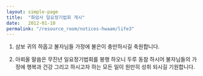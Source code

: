 ```yaml
---
layout: simple-page
title:  "화암사 일요정기법회 개시"
date:   2012-01-10
permalink: "/resource_room/notices-hwaam/life3"
---
```


1. 삼보 귀의 하옵고 불자님들 가정에 불은이 충만하시길 축원합니다.
 
2. 아뢰올 말씀은 무진년 일요정기법회를 봉행 하오니 두루 동참 하시어 불자님들의 가정에 행복과 건강 그리고 하시고자 하는 모든 일이 원만히 성취 되시길 기원합니다.
